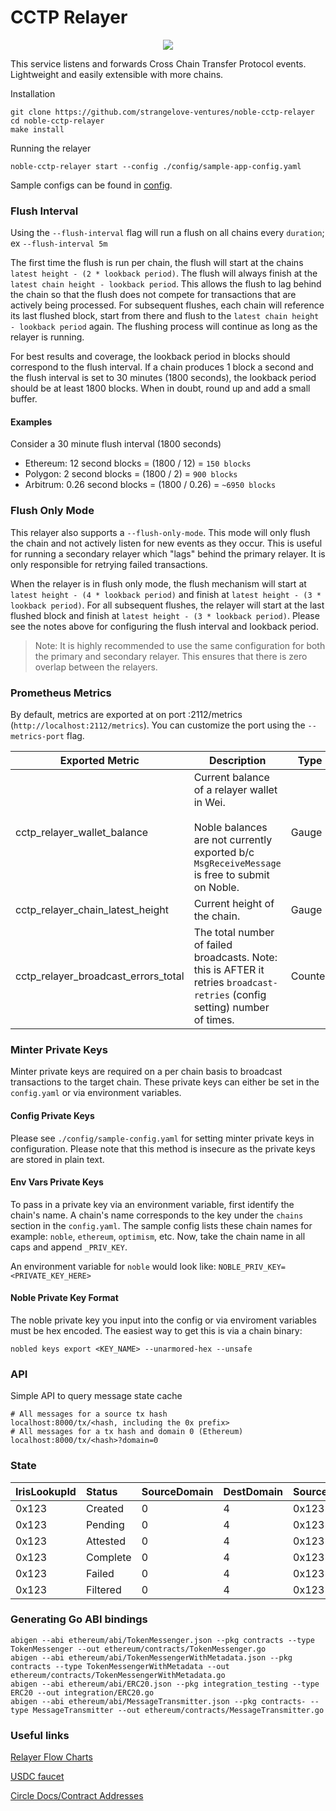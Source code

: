 # CCTP Relayer

<p align="center"><img src=".github/assets/portal.png"></p>

This service listens and forwards Cross Chain Transfer Protocol events.   
Lightweight and easily extensible with more chains.

Installation
```shell
git clone https://github.com/strangelove-ventures/noble-cctp-relayer
cd noble-cctp-relayer
make install
```

Running the relayer
```shell
noble-cctp-relayer start --config ./config/sample-app-config.yaml
```
Sample configs can be found in [config](config).

### Flush Interval

Using the `--flush-interval` flag will run a flush on all chains every `duration`; ex `--flush-interval 5m`

The first time the flush is run per chain, the flush will start at the chains `latest height - (2 * lookback period)`. The flush will always finish at the `latest chain height - lookback period`. This allows the flush to lag behind the chain so that the flush does not compete for transactions that are actively being processed. For subsequent flushes, each chain will reference its last flushed block, start from there and flush to the `latest chain height - lookback period` again. The flushing process will continue as long as the relayer is running.

For best results and coverage, the lookback period in blocks should correspond to the flush interval. If a chain produces 1 block a second and the flush interval is set to 30 minutes (1800 seconds), the lookback period should be at least 1800 blocks. When in doubt, round up and add a small buffer.

#### Examples

Consider a 30 minute flush interval (1800 seconds)
- Ethereum: 12 second blocks = (1800 / 12) = `150 blocks`
- Polygon: 2 second blocks = (1800 / 2) = `900 blocks`
- Arbitrum: 0.26 second blocks = (1800 / 0.26) = `~6950 blocks`

### Flush Only Mode

This relayer also supports a `--flush-only-mode`. This mode will only flush the chain and not actively listen for new events as they occur. This is useful for running a secondary relayer which "lags" behind the primary relayer. It is only responsible for retrying failed transactions. 

When the relayer is in flush only mode, the flush mechanism will start at `latest height - (4 * lookback period)` and finish at `latest height - (3 * lookback period)`. For all subsequent flushes, the relayer will start at the last flushed block and finish at `latest height - (3 * lookback period)`. Please see the notes above for configuring the flush interval and lookback period.

> Note: It is highly recommended to use the same configuration for both the primary and secondary relayer. This ensures that there is zero overlap between the relayers.

### Prometheus Metrics

By default, metrics are exported at on port :2112/metrics (`http://localhost:2112/metrics`). You can customize the port using the `--metrics-port` flag. 

| **Exported Metric**                 | **Description**                                                                                                                                  | **Type** |
| ----------------------------------- | ------------------------------------------------------------------------------------------------------------------------------------------------ | -------- |
| cctp_relayer_wallet_balance         | Current balance of a relayer wallet in Wei.<br><br>Noble balances are not currently exported b/c `MsgReceiveMessage` is free to submit on Noble. | Gauge    |
| cctp_relayer_chain_latest_height    | Current height of the chain.                                                                                                                     | Gauge    |
| cctp_relayer_broadcast_errors_total | The total number of failed broadcasts. Note: this is AFTER it retries `broadcast-retries` (config setting) number of times.                      | Counter  |

### Minter Private Keys
Minter private keys are required on a per chain basis to broadcast transactions to the target chain. These private keys can either be set in the `config.yaml` or via environment variables. 

#### Config Private Keys

Please see `./config/sample-config.yaml` for setting minter private keys in configuration. Please note that this method is insecure as the private keys are stored in plain text.

#### Env Vars Private Keys

To pass in a private key via an environment variable, first identify the chain's name. A chain's name corresponds to the key under the `chains` section in the `config.yaml`. The sample config lists these chain names for example: `noble`, `ethereum`, `optimism`, etc. Now, take the chain name in all caps and append `_PRIV_KEY`.

An environment variable for `noble` would look like: `NOBLE_PRIV_KEY=<PRIVATE_KEY_HERE>`

#### Noble Private Key Format

The noble private key you input into the config or via enviroment variables must be hex encoded. The easiest way to get this is via a chain binary:

`nobled keys export <KEY_NAME> --unarmored-hex --unsafe`

### API
Simple API to query message state cache
```shell
# All messages for a source tx hash
localhost:8000/tx/<hash, including the 0x prefix>
# All messages for a tx hash and domain 0 (Ethereum)
localhost:8000/tx/<hash>?domain=0
```

### State

| IrisLookupId | Status   | SourceDomain | DestDomain | SourceTxHash | DestTxHash | MsgSentBytes | Created | Updated |
| :----------- | :------- | :----------- | :--------- | :----------- | :--------- | :----------- | :------ | :------ |
| 0x123        | Created  | 0            | 4          | 0x123        | ABC123     | bytes...     | date    | date    |
| 0x123        | Pending  | 0            | 4          | 0x123        | ABC123     | bytes...     | date    | date    |
| 0x123        | Attested | 0            | 4          | 0x123        | ABC123     | bytes...     | date    | date    |
| 0x123        | Complete | 0            | 4          | 0x123        | ABC123     | bytes...     | date    | date    |
| 0x123        | Failed   | 0            | 4          | 0x123        | ABC123     | bytes...     | date    | date    |
| 0x123        | Filtered | 0            | 4          | 0x123        | ABC123     | bytes...     | date    | date    |

### Generating Go ABI bindings

```shell
abigen --abi ethereum/abi/TokenMessenger.json --pkg contracts --type TokenMessenger --out ethereum/contracts/TokenMessenger.go
abigen --abi ethereum/abi/TokenMessengerWithMetadata.json --pkg contracts --type TokenMessengerWithMetadata --out ethereum/contracts/TokenMessengerWithMetadata.go
abigen --abi ethereum/abi/ERC20.json --pkg integration_testing --type ERC20 --out integration/ERC20.go
abigen --abi ethereum/abi/MessageTransmitter.json --pkg contracts- --type MessageTransmitter --out ethereum/contracts/MessageTransmitter.go
```

### Useful links
[Relayer Flow Charts](./docs/flows.md)

[USDC faucet](https://usdcfaucet.com/)

[Circle Docs/Contract Addresses](https://developers.circle.com/stablecoins/docs/evm-smart-contracts)
